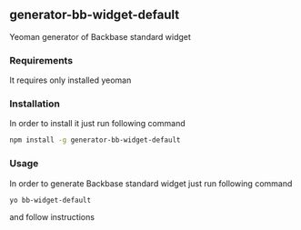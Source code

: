 ## generator-bb-widget-default

Yeoman generator of Backbase standard widget

### Requirements
It requires only installed yeoman

### Installation
In order to install it just run following command

```bash
npm install -g generator-bb-widget-default
```

### Usage
In order to generate Backbase standard widget just run following command

```bash
yo bb-widget-default
```

and follow instructions

